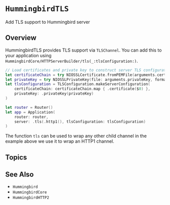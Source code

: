 # ``HummingbirdTLS``

Add TLS support to Hummingbird server

## Overview

HummingbirdTLS provides TLS support via ``TLSChannel``. You can add this to your application using ``HummingbirdCore/HTTPServerBuilder/tls(_:tlsConfiguration:)``.

```swift
// Load certificates and private key to construct server TLS configuration
let certificateChain = try NIOSSLCertificate.fromPEMFile(arguments.certificateChain)
let privateKey = try NIOSSLPrivateKey(file: arguments.privateKey, format: .pem)
let tlsConfiguration = TLSConfiguration.makeServerConfiguration(
    certificateChain: certificateChain.map { .certificate($0) },
    privateKey: .privateKey(privateKey)
)

let router = Router()
let app = Application(
    router: router,
    server: .tls(.http1(), tlsConfiguration: tlsConfiguration)
)
```

The function `tls` can be used to wrap any other child channel in the example above we use it to wrap an HTTP1 channel.

## Topics

## See Also

- ``Hummingbird``
- ``HummingbirdCore``
- ``HummingbirdHTTP2``